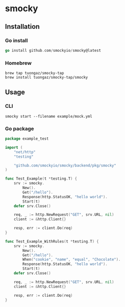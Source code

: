 # smocky

## Installation

### Go install

```go
go install github.com/smockyio/smocky@latest
```

### Homebrew

```shell
brew tap tuongaz/smocky-tap
brew install tuongaz/smocky-tap/smocky
```

## Usage

### CLI

`smocky start --filename example/mock.yml`

### Go package

```go
package example_test

import (
	"net/http"
	"testing"

	"github.com/smockyio/smocky/backend/pkg/smocky"
)

func Test_Example(t *testing.T) {
	srv := smocky.
		New().
		Get("/hello").
		Response(http.StatusOK, "hello world").
		Start(t)
	defer srv.Close()

	req, _ := http.NewRequest("GET", srv.URL, nil)
	client := &http.Client{}

	resp, err := client.Do(req)
}

func Test_Example_WithRules(t *testing.T) {
	srv := smocky.
		New().
		Get("/hello").
		When("cookie", "name", "equal", "Chocolate").
		Response(http.StatusOK, "hello world").
		Start(t)
	defer srv.Close()

	req, _ := http.NewRequest("GET", srv.URL, nil)
	client := &http.Client{}

	resp, err := client.Do(req)
}
```
